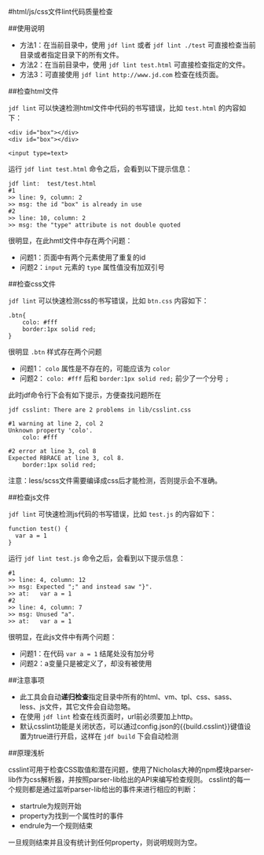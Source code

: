 #html/js/css文件lint代码质量检查

##使用说明

* 方法1：在当前目录中，使用 `jdf lint` 或者 `jdf lint ./test` 可直接检查当前目录或者指定目录下的所有文件。
* 方法2：在当前目录中，使用 `jdf lint test.html` 可直接检查指定的文件。
* 方法3：可直接使用 `jdf lint http://www.jd.com` 检查在线页面。

##检查html文件

`jdf lint` 可以快速检测html文件中代码的书写错误，比如 `test.html` 的内容如下：

    <div id="box"></div>
    <div id="box"></div>
    
    <input type=text>

运行 `jdf lint test.html` 命令之后，会看到以下提示信息：

    jdf lint:  test/test.html
    #1
    >> line: 9, column: 2
    >> msg: the id "box" is already in use
    #2
    >> line: 10, column: 2
    >> msg: the "type" attribute is not double quoted

很明显，在此hmtl文件中存在两个问题：

* 问题1：页面中有两个元素使用了重复的id
* 问题2：`input` 元素的 `type` 属性值没有加双引号

##检查css文件

`jdf lint` 可以快速检测css的书写错误，比如 `btn.css` 内容如下：
    
    .btn{
        colo: #fff
        border:1px solid red;
    }

很明显 `.btn` 样式存在两个问题

* 问题1： `colo` 属性是不存在的，可能应该为 `color`
* 问题2： `colo: #fff` 后和 `border:1px solid red;` 前少了一个分号 `;`

此时jdf命令行下会有如下提示，方便查找问题所在

    jdf csslint: There are 2 problems in lib/csslint.css

    #1 warning at line 2, col 2
    Unknown property 'colo'.
        colo: #fff

    #2 error at line 3, col 8
    Expected RBRACE at line 3, col 8.
        border:1px solid red;

注意：less/scss文件需要编译成css后才能检测，否则提示会不准确。

##检查js文件

`jdf lint` 可快速检测js代码的书写错误，比如 `test.js` 的内容如下：

    function test() {
      var a = 1
    }

运行 `jdf lint test.js` 命令之后，会看到以下提示信息：

    #1
    >> line: 4, column: 12
    >> msg: Expected ";" and instead saw "}".
    >> at:   var a = 1
    #2
    >> line: 4, column: 7
    >> msg: Unused "a".
    >> at:   var a = 1
很明显，在此js文件中有两个问题：

* 问题1：在代码 `var a = 1` 结尾处没有加分号
* 问题2：a变量只是被定义了，却没有被使用

##注意事项

* 此工具会自动**递归检查**指定目录中所有的html、vm、tpl、css、sass、less、js文件，其它文件会自动忽略。
* 在使用 `jdf lint` 检查在线页面时，url前必须要加上http。
* 默认csslint功能是关闭状态，可以通过config.json的{{build.csslint}}键值设置为true进行开启，这样在 `jdf build` 下会自动检测

##原理浅析

csslint可用于检查CSS取值和潜在问题，使用了Nicholas大神的npm模块parser-lib作为css解析器，并按照parser-lib给出的API来编写检查规则。
csslint的每一个规则都是通过监听parser-lib给出的事件来进行相应的判断：

* startrule为规则开始
* property为找到一个属性时的事件 
* endrule为一个规则结束

一旦规则结束并且没有统计到任何property，则说明规则为空。
